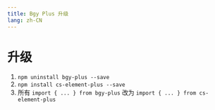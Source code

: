 ```yaml
---
title: Bgy Plus 升级
lang: zh-CN
---
```


# 升级

1. `npm uninstall bgy-plus --save`
2. `npm install cs-element-plus --save`
3. 所有 `import { ... } from bgy-plus` 改为 `import { ... } from cs-element-plus`

<style scoped>
  details {
    margin-top: 8px;
  }
</style>
